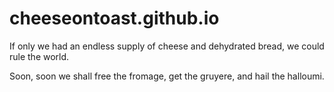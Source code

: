 # cheeseontoast.github.io

If only we had an endless supply of cheese and dehydrated bread, we could rule the world.

Soon, soon we shall free the fromage, get the gruyere, and hail the halloumi.
